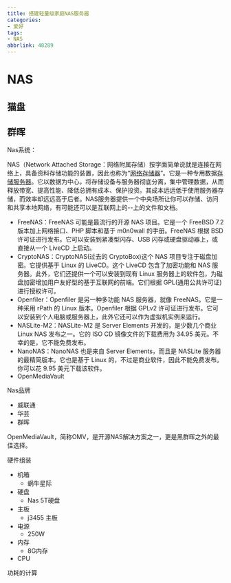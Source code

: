 ```yaml
---
title: 搭建轻量级家庭NAS服务器
categories:
- 爱好
tags:
- NAS
abbrlink: 48289
---
```

# NAS



## 猫盘



## 群晖

Nas系统：

NAS（Network Attached Storage：网络附属存储）按字面简单说就是连接在网络上，具备资料存储功能的装置，因此也称为“[网络存储器](https://baike.baidu.com/item/网络存储器/9485387)”。它是一种专用数据[存储服务器](https://baike.baidu.com/item/存储服务器)。它以数据为中心，将存储设备与服务器彻底分离，集中管理数据，从而释放带宽、提高性能、降低总拥有成本、保护投资。其成本远远低于使用服务器存储，而效率却远远高于后者。NAS服务器提供一个中央场所让你可以存储、访问和共享本地网络，有可能还可以是互联网上的--上的文件和文档。

- FreeNAS：FreeNAS 可能是最流行的开源 NAS 项目。它是一个 FreeBSD 7.2 版本加上网络接口、PHP 脚本和基于 m0n0wall 的手册。FreeNAS 根据 BSD 许可证进行发布。它可以安装到紧凑型闪存、USB 闪存或硬盘驱动器上，或直接从一个 LiveCD 上启动。
- CryptoNAS：CryptoNAS(过去的 CryptoBox)这个 NAS 项目专注于磁盘加密。它提供基于 Linux 的 LiveCD。这个 LiveCD 包含了加密功能和 NAS 服务器。此外，它们还提供一个可以安装到现有 Linux 服务器上的软件包，为磁盘加密增加用户友好型的基于互联网的前端。它们根据 GPL(通用公共许可证)进行授权许可。
- Openfiler：Openfiler 是另一种多功能 NAS 服务器，就像 FreeNAS。它是一种采用 rPath 的 Linux 版本。Openfiler 根据 GPLv2 许可证进行发布。它可以安装到个人电脑或服务器上，此外它还可以作为虚拟机实例来运行。
- NASLite-M2：NASLite-M2 是 Server Elements 开发的，是少数几个商业 Linux NAS 发布之一。它的 ISO CD 镜像文件的下载费用为 34.95 美元。不幸的是，它不能免费发布。
- NanoNAS：NanoNAS 也是来自 Server Elements，而且是 NASLite 服务器的最精简版本。它也是基于 Linux 的，不过是商业软件，因此不能免费发布。你可以花 9.95 美元下载该软件。
- OpenMediaVault

Nas品牌

- 威联通
- 华芸
- 群晖

OpenMediaVault，简称OMV，是开源NAS解决方案之一，更是黑群晖之外的最佳选择。



硬件组装

- 机箱 
	- 蜗牛星际
- 硬盘  
	- Nas 5T硬盘
- 主板
	- j3455 主板
- 电源 
	- 250W
- 内存
	- 8G内存
- CPU

功耗的计算